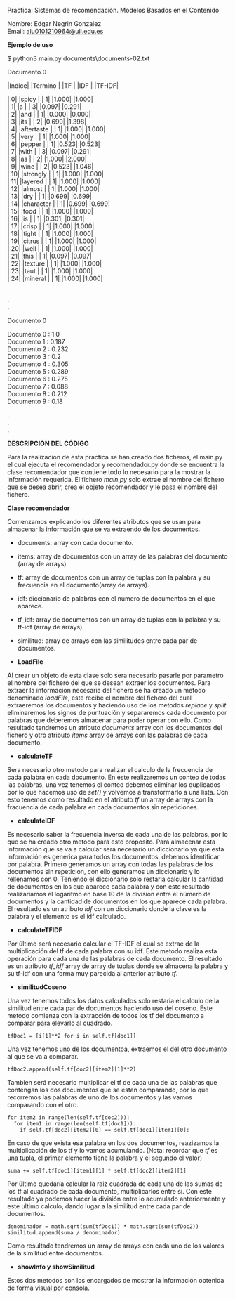 Practica: Sistemas de recomendación. Modelos Basados en el Contenido  

Nombre: Edgar Negrin Gonzalez  
Email: alu0101210964@ull.edu.es  

**Ejemplo de uso** 

$ python3 main.py documents\documents-02.txt  

Documento  0

|Indice| |Termino             | |TF | |IDF  | |TF-IDF|  
  
|     0| |spicy               | |  1| |1.000| |1.000|  
|     1| |a                   | |  3| |0.097| |0.291|  
|     2| |and                 | |  1| |0.000| |0.000|  
|     3| |its                 | |  2| |0.699| |1.398|  
|     4| |aftertaste          | |  1| |1.000| |1.000|  
|     5| |very                | |  1| |1.000| |1.000|  
|     6| |pepper              | |  1| |0.523| |0.523|   
|     7| |with                | |  3| |0.097| |0.291|  
|     8| |as                  | |  2| |1.000| |2.000|   
|     9| |wine                | |  2| |0.523| |1.046|    
|    10| |strongly            | |  1| |1.000| |1.000|   
|    11| |layered             | |  1| |1.000| |1.000|  
|    12| |almost              | |  1| |1.000| |1.000|  
|    13| |dry                 | |  1| |0.699| |0.699|  
|    14| |character           | |  1| |0.699| |0.699|  
|    15| |food                | |  1| |1.000| |1.000|  
|    16| |is                  | |  1| |0.301| |0.301|  
|    17| |crisp               | |  1| |1.000| |1.000|  
|    18| |tight               | |  1| |1.000| |1.000|  
|    19| |citrus              | |  1| |1.000| |1.000|  
|    20| |well                | |  1| |1.000| |1.000|  
|    21| |this                | |  1| |0.097| |0.097|    
|    22| |texture             | |  1| |1.000| |1.000|  
|    23| |taut                | |  1| |1.000| |1.000|  
|    24| |mineral             | |  1| |1.000| |1.000|  

.  
.  
.  
 
Documento  0  
  
Documento  0 :  1.0  
Documento  1 :  0.187  
Documento  2 :  0.232  
Documento  3 :  0.2  
Documento  4 :  0.305  
Documento  5 :  0.289  
Documento  6 :  0.275  
Documento  7 :  0.088  
Documento  8 :  0.212  
Documento  9 :  0.18  
  
.  
.  
.  


**DESCRIPCIÓN DEL CÓDIGO**

Para la realizacion de esta practica se han creado dos ficheros, el main.py el cual ejecuta el recomendador y recomendador.py donde se encuentra la clase recomendador que contiene todo lo necesario para la mostrar la información requerida. 
El fichero *main.py* solo extrae el nombre del fichero que se desea abrir, crea el objeto recomendador y le pasa el nombre del fichero. 


**Clase recomendador**

Comenzamos explicando los diferentes atributos que se usan para almacenar la información que se va extraendo de los documentos.

* documents: array con cada documento.
* items: array de documentos con un array de las palabras del documento (array de arrays).
* tf: array de documentos con un array de tuplas con la palabra y su frecuencia en el documento(array de arrays).
* idf: diccionario de palabras con el numero de documentos en el que aparece.
* tf_idf: array de documentos con un array de tuplas con la palabra y su tf-idf (array de arrays).
* similitud: array de arrays con las similitudes entre cada par de documentos.


* **LoadFile**

Al crear un objeto de esta clase solo sera necesario pasarle por parametro el nombre del fichero del que se desean extraer los documentos. Para extraer la informacion necesaria del fichero se ha creado un metodo denominado *loadFile*, este recibe el nombre del fichero del cual extraeremos los documentos y haciendo uso de los metodos *replace* y *split* eliminaremos los signos de puntuación y separaremos cada documento por palabras que deberemos almacenar para poder operar con ello. Como resultado tendremos un atributo *documents* array con los documentos del fichero y otro atributo *items* array de arrays con las palabras de cada documento.


* **calculateTF**

Sera necesario otro metodo para realizar el calculo de la frecuencia de cada palabra en cada documento. En este realizaremos un conteo de todas las palabras, una vez tenemos el conteo debemos eliminar los duplicados por lo que hacemos uso de *set()* y volvemos a transformarlo a una lista. Con esto tenemos como resultado en el atributo *tf* un array de arrays con la fracuencia de cada palabra en cada documentos sin repeticiones.

* **calculateIDF**

Es necesario saber la frecuencia inversa de cada una de las palabras, por lo que se ha creado otro metodo para este proposito. Para almacenar esta información que se va a calcular será necesario un diccionario ya que esta información es generica para todos los documentos, debemos identificar por palabra. Primero generamos un array con todas las palabras de los documentos sin repeticion, con ello generamos un diccionario y lo rellenamos con 0. Teniendo el diccionario solo restaria calcular la cantidad de documentos en los que aparece cada palabra y con este resultado realizariamos el logaritmo en base 10 de la división entre el número de documentos y la cantidad de documentos en los que aparece cada palabra. El resultado es un atributo *idf* con un diccionario donde la clave es la palabra y el elemento es el idf calculado.

* **calculateTFIDF**

Por último será necesario calcular el TF-IDF el cual se extrae de la multiplicación del tf de cada palabra con su idf. Este metodo realiza esta operación para cada una de las palabras de cada documento. El resultado es un atributo *tf_idf* array de array de tuplas donde se almacena la palabra y su tf-idf con una forma muy parecida al anterior atributo *tf*.

* **similitudCoseno**

Una vez tenemos todos los datos calculados solo restaria el calculo de la similitud entre cada par de documentos haciendo uso del coseno. Este metodo comienza con la extracción de todos los tf del documento a comparar para elevarlo al cuadrado.

```tfDoc1 = [i[1]**2 for i in self.tf[doc1]] ``` 

Una vez tenemos uno de los documentoa, extraemos el del otro documento al que se va a comparar.

```tfDoc2.append(self.tf[doc2][item2][1]**2)```

Tambien será necesario multiplicar el tf de cada una de las palabras que contengan los dos documentos que se estan comparando, por lo que recorremos las palabras de uno de los documentos y las vamos comparando con el otro.

```
for item2 in range(len(self.tf[doc2])):
  for item1 in range(len(self.tf[doc1])):
    if self.tf[doc2][item2][0] == self.tf[doc1][item1][0]:
```

En caso de que exista esa palabra en los dos documentos, reazizamos la multiplicación de los tf y lo vamos acumulando. (Nota: recordar que *tf* es una tupla, el primer elemento tiene la palabra y el segundo el valor)

```
suma += self.tf[doc1][item1][1] * self.tf[doc2][item2][1]
```

Por último quedaría calcular la raiz cuadrada de cada una de las sumas de los tf al cuadrado de cada documento, multiplicarlos entre sí. Con este resultado ya podemos hacer la división entre lo acumulado anteriormente y este ultimo calculo, dando lugar a la similitud entre cada par de documentos. 

```
denominador = math.sqrt(sum(tfDoc1)) * math.sqrt(sum(tfDoc2))
similitud.append(suma / denominador) 
```

Como resultado tendremos un array de arrays con cada uno de los valores de la similitud entre documentos.


* **showInfo y showSimilitud**

Estos dos metodos son los encargados de mostrar la información obtenida de forma visual por consola.
